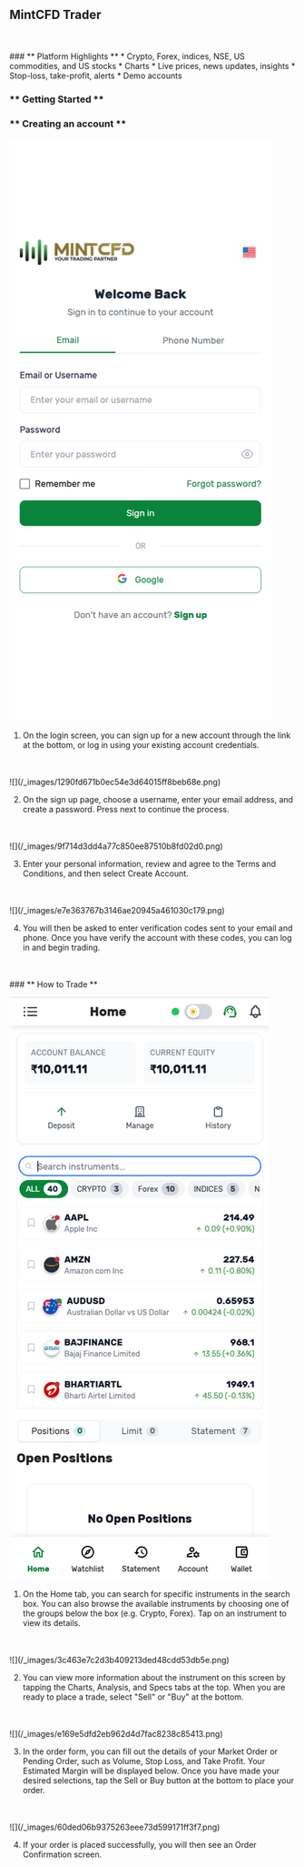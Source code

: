 ## MintCFD Trader
<br>
<br>
### ** Platform Highlights **
* Crypto, Forex, indices, NSE, US commodities, and US stocks
* Charts  
* Live prices, news updates, insights  
* Stop-loss, take-profit, alerts  
* Demo accounts
  
  
### ** Getting Started **

### ** Creating an account **
![](/_images/d6cd4c27790d813b3e97fbddb3a88ff8.png)

1. On the login screen, you can sign up for a new account through the link at the bottom, or log in using your existing account credentials.
<br>
<br>
![](/_images/1290fd671b0ec54e3d64015ff8beb68e.png)

2. On the sign up page, choose a username, enter your email address, and create a password. Press next to continue the process. 
<br>
<br>
![](/_images/9f714d3dd4a77c850ee87510b8fd02d0.png)

3. Enter your personal information, review and agree to the Terms and Conditions, and then select Create Account. 
<br>
<br>
![](/_images/e7e363767b3146ae20945a461030c179.png)

4. You will then be asked to enter verification codes sent to your email and phone. Once you have verify the account with these codes, you can log in and begin trading.
<br>
<br>
### ** How to Trade **

![](/_images/7c3353fc45a70e7a2fb9349e68f40bf2.png)

1. On the Home tab, you can search for specific instruments in the search box. You can also browse the available instruments by choosing one of the groups below the box (e.g. Crypto, Forex). Tap on an instrument to view its details.
<br>
<br>
![](/_images/3c463e7c2d3b409213ded48cdd53db5e.png)

2. You can view more information about the instrument on this screen by tapping the Charts, Analysis, and Specs tabs at the top. When you are ready to place a trade, select "Sell" or "Buy" at the bottom.
<br>
<br>
![](/_images/e169e5dfd2eb962d4d7fac8238c85413.png)

3. In the order form, you can fill out the details of your Market Order or Pending Order, such as Volume, Stop Loss, and Take Profit. Your Estimated Margin will be displayed below. Once you have made your desired selections, tap the Sell or Buy button at the bottom to place your order.
<br>
<br>
![](/_images/60ded06b9375263eee73d599171ff3f7.png)

4. If your order is placed successfully, you will then see an Order Confirmation screen.